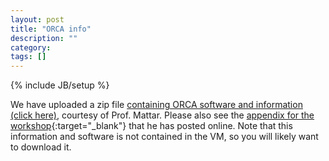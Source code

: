```yaml
---
layout: post
title: "ORCA info"
description: ""
category: 
tags: []
---
```

{% include JB/setup %}

We have uploaded a zip file [containing ORCA software and information (click here)](https://cornell.box.com/shared/static/h51z9sb9rqpzgouf0qqp3xqwnwcyxsq5.zip), courtesy of Prof. Mattar.
Please also see the [appendix for the workshop](https://cornell.box.com/s/h51z9sb9rqpzgouf0qqp3xqwnwcyxsq5){:target="_blank"} that he has posted online.
Note that this information and software is not contained in the VM, so you will likely want to download it.
